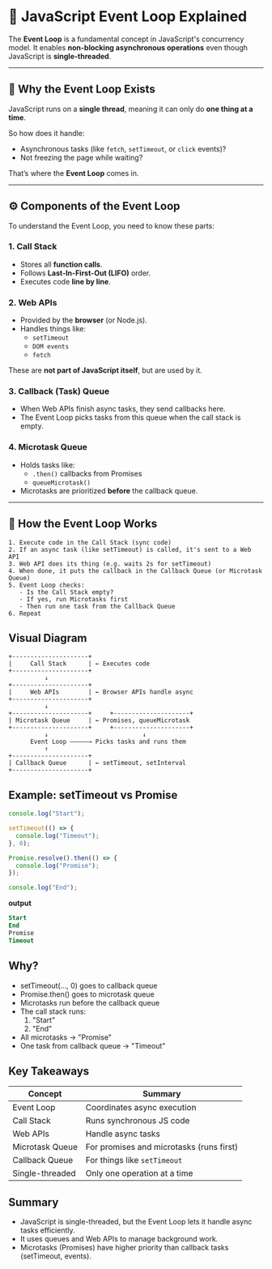 # 🔁 JavaScript Event Loop Explained

The **Event Loop** is a fundamental concept in JavaScript's concurrency model. It enables **non-blocking asynchronous operations** even though JavaScript is **single-threaded**.

---

## 🧠 Why the Event Loop Exists

JavaScript runs on a **single thread**, meaning it can only do **one thing at a time**.

So how does it handle:

- Asynchronous tasks (like `fetch`, `setTimeout`, or `click` events)?
- Not freezing the page while waiting?

That’s where the **Event Loop** comes in.

---

## ⚙️ Components of the Event Loop

To understand the Event Loop, you need to know these parts:

### 1. **Call Stack**
- Stores all **function calls**.
- Follows **Last-In-First-Out (LIFO)** order.
- Executes code **line by line**.

### 2. **Web APIs**
- Provided by the **browser** (or Node.js).
- Handles things like:
  - `setTimeout`
  - `DOM events`
  - `fetch`

These are **not part of JavaScript itself**, but are used by it.

### 3. **Callback (Task) Queue**
- When Web APIs finish async tasks, they send callbacks here.
- The Event Loop picks tasks from this queue when the call stack is empty.

### 4. **Microtask Queue**
- Holds tasks like:
  - `.then()` callbacks from Promises
  - `queueMicrotask()`
- Microtasks are prioritized **before** the callback queue.

---

## 🔄 How the Event Loop Works

```text
1. Execute code in the Call Stack (sync code)
2. If an async task (like setTimeout) is called, it's sent to a Web API
3. Web API does its thing (e.g. waits 2s for setTimeout)
4. When done, it puts the callback in the Callback Queue (or Microtask Queue)
5. Event Loop checks:
   - Is the Call Stack empty?
   - If yes, run Microtasks first
   - Then run one task from the Callback Queue
6. Repeat
```
## Visual Diagram
```pgsql
+---------------------+
|     Call Stack      | ← Executes code
+---------------------+
          ↓
+---------------------+
|     Web APIs        | ← Browser APIs handle async
+---------------------+
          ↓
+---------------------+     +---------------------+
| Microtask Queue     | ← Promises, queueMicrotask
+---------------------+     +---------------------+
          ↓                          ↓
      Event Loop —————→ Picks tasks and runs them
          ↑
+---------------------+
| Callback Queue      | ← setTimeout, setInterval
+---------------------+
```
## Example: setTimeout vs Promise
```js
console.log("Start");

setTimeout(() => {
  console.log("Timeout");
}, 0);

Promise.resolve().then(() => {
  console.log("Promise");
});

console.log("End");
```
**output**
```sql
Start
End
Promise
Timeout
```
## Why?
  - setTimeout(..., 0) goes to callback queue
  - Promise.then() goes to microtask queue
  - Microtasks run before the callback queue
  - The call stack runs:
     1. "Start"
     2. "End"
  - All microtasks → "Promise"
  - One task from callback queue → "Timeout"

## Key Takeaways
| Concept         | Summary                                  |
| --------------- | ---------------------------------------- |
| Event Loop      | Coordinates async execution              |
| Call Stack      | Runs synchronous JS code                 |
| Web APIs        | Handle async tasks                       |
| Microtask Queue | For promises and microtasks (runs first) |
| Callback Queue  | For things like `setTimeout`             |
| Single-threaded | Only one operation at a time             |

## Summary
  - JavaScript is single-threaded, but the Event Loop lets it handle async tasks efficiently.
  - It uses queues and Web APIs to manage background work.
  - Microtasks (Promises) have higher priority than callback tasks (setTimeout, events).